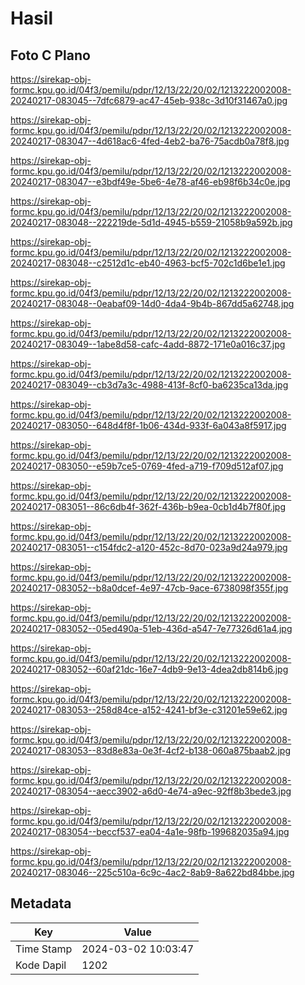 # Hasil

## Foto C Plano

https://sirekap-obj-formc.kpu.go.id/04f3/pemilu/pdpr/12/13/22/20/02/1213222002008-20240217-083045--7dfc6879-ac47-45eb-938c-3d10f31467a0.jpg

https://sirekap-obj-formc.kpu.go.id/04f3/pemilu/pdpr/12/13/22/20/02/1213222002008-20240217-083047--4d618ac6-4fed-4eb2-ba76-75acdb0a78f8.jpg

https://sirekap-obj-formc.kpu.go.id/04f3/pemilu/pdpr/12/13/22/20/02/1213222002008-20240217-083047--e3bdf49e-5be6-4e78-af46-eb98f6b34c0e.jpg

https://sirekap-obj-formc.kpu.go.id/04f3/pemilu/pdpr/12/13/22/20/02/1213222002008-20240217-083048--222219de-5d1d-4945-b559-21058b9a592b.jpg

https://sirekap-obj-formc.kpu.go.id/04f3/pemilu/pdpr/12/13/22/20/02/1213222002008-20240217-083048--c2512d1c-eb40-4963-bcf5-702c1d6be1e1.jpg

https://sirekap-obj-formc.kpu.go.id/04f3/pemilu/pdpr/12/13/22/20/02/1213222002008-20240217-083048--0eabaf09-14d0-4da4-9b4b-867dd5a62748.jpg

https://sirekap-obj-formc.kpu.go.id/04f3/pemilu/pdpr/12/13/22/20/02/1213222002008-20240217-083049--1abe8d58-cafc-4add-8872-171e0a016c37.jpg

https://sirekap-obj-formc.kpu.go.id/04f3/pemilu/pdpr/12/13/22/20/02/1213222002008-20240217-083049--cb3d7a3c-4988-413f-8cf0-ba6235ca13da.jpg

https://sirekap-obj-formc.kpu.go.id/04f3/pemilu/pdpr/12/13/22/20/02/1213222002008-20240217-083050--648d4f8f-1b06-434d-933f-6a043a8f5917.jpg

https://sirekap-obj-formc.kpu.go.id/04f3/pemilu/pdpr/12/13/22/20/02/1213222002008-20240217-083050--e59b7ce5-0769-4fed-a719-f709d512af07.jpg

https://sirekap-obj-formc.kpu.go.id/04f3/pemilu/pdpr/12/13/22/20/02/1213222002008-20240217-083051--86c6db4f-362f-436b-b9ea-0cb1d4b7f80f.jpg

https://sirekap-obj-formc.kpu.go.id/04f3/pemilu/pdpr/12/13/22/20/02/1213222002008-20240217-083051--c154fdc2-a120-452c-8d70-023a9d24a979.jpg

https://sirekap-obj-formc.kpu.go.id/04f3/pemilu/pdpr/12/13/22/20/02/1213222002008-20240217-083052--b8a0dcef-4e97-47cb-9ace-6738098f355f.jpg

https://sirekap-obj-formc.kpu.go.id/04f3/pemilu/pdpr/12/13/22/20/02/1213222002008-20240217-083052--05ed490a-51eb-436d-a547-7e77326d61a4.jpg

https://sirekap-obj-formc.kpu.go.id/04f3/pemilu/pdpr/12/13/22/20/02/1213222002008-20240217-083052--60af21dc-16e7-4db9-9e13-4dea2db814b6.jpg

https://sirekap-obj-formc.kpu.go.id/04f3/pemilu/pdpr/12/13/22/20/02/1213222002008-20240217-083053--258d84ce-a152-4241-bf3e-c31201e59e62.jpg

https://sirekap-obj-formc.kpu.go.id/04f3/pemilu/pdpr/12/13/22/20/02/1213222002008-20240217-083053--83d8e83a-0e3f-4cf2-b138-060a875baab2.jpg

https://sirekap-obj-formc.kpu.go.id/04f3/pemilu/pdpr/12/13/22/20/02/1213222002008-20240217-083054--aecc3902-a6d0-4e74-a9ec-92ff8b3bede3.jpg

https://sirekap-obj-formc.kpu.go.id/04f3/pemilu/pdpr/12/13/22/20/02/1213222002008-20240217-083054--beccf537-ea04-4a1e-98fb-199682035a94.jpg

https://sirekap-obj-formc.kpu.go.id/04f3/pemilu/pdpr/12/13/22/20/02/1213222002008-20240217-083046--225c510a-6c9c-4ac2-8ab9-8a622bd84bbe.jpg


## Metadata

| Key        | Value               |
| ---------- | ------------------- |
| Time Stamp | 2024-03-02 10:03:47 |
| Kode Dapil | 1202                |



